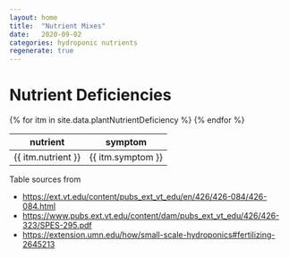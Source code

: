 ```yaml
---
layout: home
title:  "Nutrient Mixes"
date:   2020-09-02
categories: hydroponic nutrients 
regenerate: true
---
```

 

# Nutrient Deficiencies 

<table id="myTable" class="hoverTable">
  <thead>
    <tr>
      <th>nutrient</th>
      <th>symptom</th>
    </tr>
  </thead>
  <tbody> 
{% for itm in site.data.plantNutrientDeficiency %}
  <tr>
    <td>{{ itm.nutrient }} </td>
    <td>{{ itm.symptom }} </td>
  </tr>
{% endfor %}
</tbody>
</table>

Table sources from
- https://ext.vt.edu/content/pubs_ext_vt_edu/en/426/426-084/426-084.html
- https://www.pubs.ext.vt.edu/content/dam/pubs_ext_vt_edu/426/426-323/SPES-295.pdf
- https://extension.umn.edu/how/small-scale-hydroponics#fertilizing-2645213


